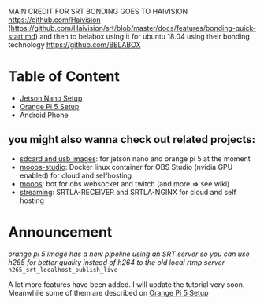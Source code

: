 MAIN CREDIT FOR SRT BONDING GOES TO HAIVISION https://github.com/Haivision (https://github.com/Haivision/srt/blob/master/docs/features/bonding-quick-start.md) and then to belabox using it for ubuntu 18.04 using their bonding technology https://github.com/BELABOX

Table of Content
=====================
+ [Jetson Nano Setup](jetson-nano.md)
+ [Orange Pi 5 Setup](orangepi.md)
+ Android Phone

## you might also wanna check out related projects:
+ [sdcard and usb images](https://github.com/moo-the-cow/Streaming-Images): for jetson nano and orange pi 5 at the moment
+ [moobs-studio](https://github.com/moo-the-cow/moobs-studio): Docker linux container for OBS Studio (nvidia GPU enabled) for cloud and selfhosting
+ [moobs](https://github.com/moo-the-cow/moobs): bot for obs websocket and twitch (and more => see wiki)
+ [streaming](https://github.com/moo-the-cow/streaming): SRTLA-RECEIVER and SRTLA-NGINX for cloud and self hosting

# Announcement

*orange pi 5 image has a new pipeline using an SRT server so you can use h265 for better quality instead of h264 to the old local rtmp server*
`h265_srt_localhost_publish_live`

A lot more features have been added. I will update the tutorial very soon. Meanwhile some of them are described on [Orange Pi 5 Setup](orangepi.md)
